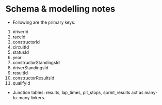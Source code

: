 # Schema & modelling notes

- Following are the primary keys: 
1) driverId
2) raceId
3) constructorId
4) circuitId
5) statusId
6) year
7) constructorStandingsId
8) driverStandingsId
9) resultId
10) constructorResultsId
11) qualifyId

- Junction tables: results, lap_times, pit_stops, sprint_results act as many-to-many linkers.
